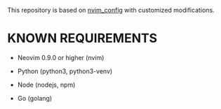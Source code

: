 This repository is based on [nvim_config](https://github.com/kfatyuip/nvim_config) with customized modifications.

# KNOWN REQUIREMENTS

- Neovim 0.9.0 or higher (nvim)

- Python (python3, python3-venv)

- Node (nodejs, npm)

- Go (golang)